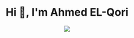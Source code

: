 <h1 align="center">Hi 👋, I'm Ahmed EL-Qori</h1>
<p align="center">
<img src="https://www.codewars.com/users/ahmedelqori/badges/large"/>
</p>
